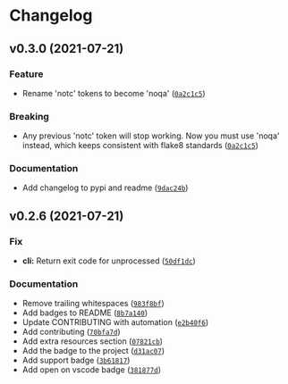 # Changelog

<!--next-version-placeholder-->

## v0.3.0 (2021-07-21)
### Feature
* Rename 'notc' tokens to become 'noqa' ([`0a2c1c5`](https://github.com/guilatrova/tryceratops/commit/0a2c1c5a9efe77c94a0080369ce2e18ae3e937b7))

### Breaking
* Any previous 'notc' token will stop working. Now you must use 'noqa' instead, which keeps consistent with flake8 standards  ([`0a2c1c5`](https://github.com/guilatrova/tryceratops/commit/0a2c1c5a9efe77c94a0080369ce2e18ae3e937b7))

### Documentation
* Add changelog to pypi and readme ([`9dac24b`](https://github.com/guilatrova/tryceratops/commit/9dac24b50b92e39abac63307345343189ccb24bf))

## v0.2.6 (2021-07-21)
### Fix
* **cli:** Return exit code for unprocessed ([`50df1dc`](https://github.com/guilatrova/tryceratops/commit/50df1dcb3f671062a76b280c994672a2313b9d38))

### Documentation
* Remove trailing whitespaces ([`983f8bf`](https://github.com/guilatrova/tryceratops/commit/983f8bf6aa8f96284a9a0e5f991a000a78b0753d))
* Add badges to README ([`8b7a140`](https://github.com/guilatrova/tryceratops/commit/8b7a140a45dbfee832e1b89a90c59d6a4abd3c44))
* Update CONTRIBUTING with automation ([`e2b40f6`](https://github.com/guilatrova/tryceratops/commit/e2b40f6099a22c879d85548bafc15bc89468824d))
* Add contributing ([`70bfa7d`](https://github.com/guilatrova/tryceratops/commit/70bfa7d403a833e3e575931938f4fd24028def52))
* Add extra resources section ([`07821cb`](https://github.com/guilatrova/tryceratops/commit/07821cb70a23de9e602929cab42d62aeef214383))
* Add the badge to the project ([`d31ac07`](https://github.com/guilatrova/tryceratops/commit/d31ac071e11370d20982538a0256ff4c984f5902))
* Add support badge ([`3b61817`](https://github.com/guilatrova/tryceratops/commit/3b618173cd8b5996a74e3ffc6c9833e53e504172))
* Add open on vscode badge ([`381877d`](https://github.com/guilatrova/tryceratops/commit/381877d1b34ed8f63da611ad4b6f0774d1ad65c0))
